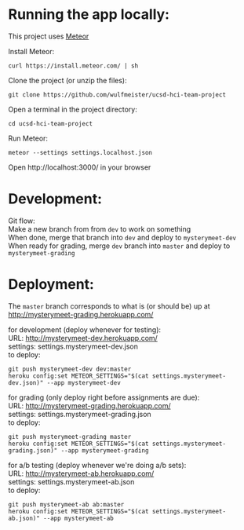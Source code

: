 # Running the app locally:

This project uses [Meteor](https://www.meteor.com/)

Install Meteor:
```
curl https://install.meteor.com/ | sh
```

Clone the project (or unzip the files):
```
git clone https://github.com/wulfmeister/ucsd-hci-team-project
```

Open a terminal in the project directory:
```
cd ucsd-hci-team-project
```

Run Meteor:
```
meteor --settings settings.localhost.json
```
Open http://localhost:3000/ in your browser

# Development:

Git flow:  
Make a new branch from from `dev` to work on something  
When done, merge that branch into `dev` and deploy to `mysterymeet-dev`  
When ready for grading, merge `dev` branch into `master` and deploy to `mysterymeet-grading`

# Deployment:

The `master` branch corresponds to what is (or should be) up at http://mysterymeet-grading.herokuapp.com/

for development (deploy whenever for testing):  
URL: http://mysterymeet-dev.herokuapp.com/  
settings: settings.mysterymeet-dev.json  
to deploy:
```
git push mysterymeet-dev dev:master
heroku config:set METEOR_SETTINGS="$(cat settings.mysterymeet-dev.json)" --app mysterymeet-dev
```

for grading (only deploy right before assignments are due):  
URL: http://mysterymeet-grading.herokuapp.com/  
settings: settings.mysterymeet-grading.json  
to deploy:
```
git push mysterymeet-grading master
heroku config:set METEOR_SETTINGS="$(cat settings.mysterymeet-grading.json)" --app mysterymeet-grading
```

for a/b testing (deploy whenever we're doing a/b sets):  
URL: http://mysterymeet-ab.herokuapp.com/  
settings: settings.mysterymeet-ab.json  
to deploy:
```
git push mysterymeet-ab ab:master
heroku config:set METEOR_SETTINGS="$(cat settings.mysterymeet-ab.json)" --app mysterymeet-ab
```
